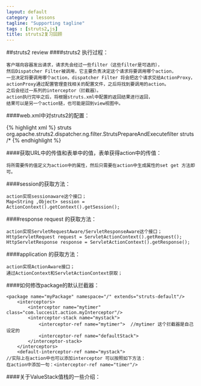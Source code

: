 ```yaml
---
layout: default
category : lessons
tagline: "Supporting tagline"
tags : [struts2,js]
title: struts2复习回顾
---
```



##struts2 review
####struts2 执行过程：

 	客户端向容器发出请求，请求先会经过一些filter（这些filter是可选的），
	然后Dispatcher Filter被调用，它主要负责决定这个请求将要调用哪个action，
	一旦决定将要调用哪个action，dispatcher Filter 将会把这个请求交给ActionProxy，
	actionProxy通过配置管理查找相关的配置文件，之后将找到要调用的action。
	之后会经过一系列的interceptor（拦截器）。
	action执行完毕之后，将根据struts.xml中配置的返回结果进行返回，
	结果可以是另一个action链，也可能是回到view视图中。

####web.xml中对struts2的配置：

{% highlight xml %}
	<Filter>
		<filter-name>struts</filter-name>
		<filter-class>org.apache.struts2.dispatcher.ng.filter.StrutsPrepareAndExecutefilter</filter-class>
	</Filter>
	<filter-mapping>
		<filter-name>struts</filter-name>
		<url-pattern>/*</url-pattern>
	</filter-mapping>
{% endhighlight %}
	
####获取URL中的传值和表单中的值，表单获得action中的传值：

	将所需要传的值定义为action中的属性，然后只需要在action中生成属性的set get 方法即可。

####session的获取方法：

	action实现sessionaware这个接口；
	Map<String ,Object> session = ActionContext().getContext().getSession();

####response request 的获取方法：

	action实现ServletRequestAware/ServletResponseAware这个接口；
	HttpServletRequest request = ServletActionContext().getRequest();
	HttpServletResponse response = ServletActionContext().getResponse();

####application 的获取方法：

	action实现ActionAware接口；
	通过ActionContext和ServletActionContext获取；

####如何修改package的默认拦截器：

	<package name="myPackage" namespace="/" extends="struts-default"/>
		<interceptors>
			<interceptor name="mytimer" class="com.luccesit.action.myInterceptor"/>
			<interceptor-stack name="mystack">
				<interceptor-ref name="mytimer">  //mytimer 这个拦截器是自己设定的
				<interceptor-ref name="defaultStack">
			</interceptor-stack>
		</interceptors>
		<default-interceptor-ref name="mystack">
	//实际上在action中也可以添加interceptor 可以按照如下方法：
	在action中添加一句：<interceptor-ref name="timer"/>

####关于ValueStack值栈的一些介绍：


	
